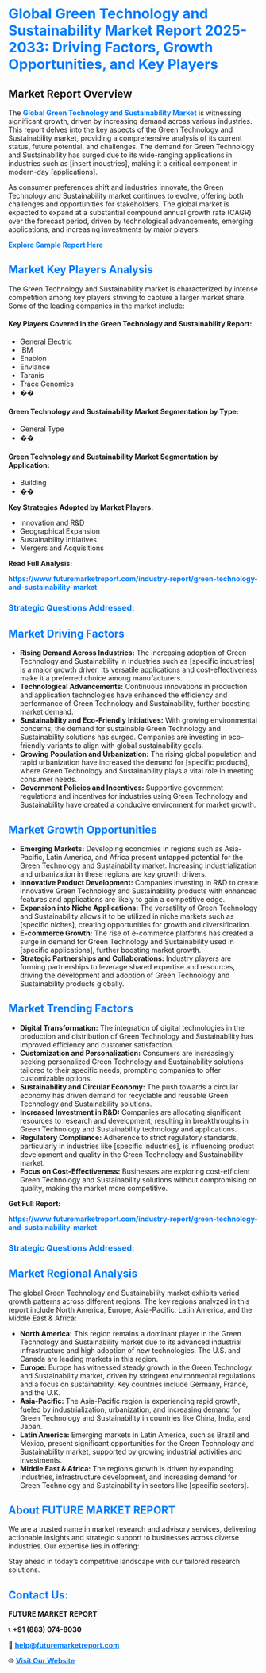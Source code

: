 <h1 style="color: #007BFF;">Global Green Technology and Sustainability Market Report 2025-2033: Driving Factors, Growth Opportunities, and Key Players</h1>

<section id="overview">
<h2>Market Report Overview</h2>
<p>The <a href="https://www.futuremarketreport.com/industry-report/green-technology-and-sustainability-market" style="color: #007BFF; text-decoration: none;"><strong>Global Green Technology and Sustainability Market</strong></a> is witnessing significant growth, driven by increasing demand across various industries. This report delves into the key aspects of the Green Technology and Sustainability market, providing a comprehensive analysis of its current status, future potential, and challenges. The demand for Green Technology and Sustainability has surged due to its wide-ranging applications in industries such as [insert industries], making it a critical component in modern-day [applications].</p>
<p>As consumer preferences shift and industries innovate, the Green Technology and Sustainability market continues to evolve, offering both challenges and opportunities for stakeholders. The global market is expected to expand at a substantial compound annual growth rate (CAGR) over the forecast period, driven by technological advancements, emerging applications, and increasing investments by major players.</p>
</section>

<section id="overview">
<p><a href="https://www.futuremarketreport.com/request-sample/reportId=117596" style="color: #007BFF; text-decoration: none;"><strong>Explore Sample Report Here</strong></a></p>
</section>

<section id="key-players">
<h2 style="color: #007BFF;">Market Key Players Analysis</h2>
<p>The Green Technology and Sustainability market is characterized by intense competition among key players striving to capture a larger market share. Some of the leading companies in the market include:</p>
<h4>Key Players Covered in the Green Technology and Sustainability Report:</h4>
<ul><li>General Electric</li><li>IBM</li><li>Enablon</li><li>Enviance</li><li>Taranis</li><li>Trace Genomics</li><li>��</li></ul>
<h4>Green Technology and Sustainability Market Segmentation by Type:</h4>
<ul><li>General Type</li><li>��</li></ul>

<h4>Green Technology and Sustainability Market Segmentation by Application:</h4>
<ul><li>Building</li><li>��</li></ul>
<p><strong>Key Strategies Adopted by Market Players:</strong></p>
<ul>
<li>Innovation and R&D</li>
<li>Geographical Expansion</li>
<li>Sustainability Initiatives</li>
<li>Mergers and Acquisitions</li>
</ul>
</section>

<section>
<p><strong>Read Full Analysis: </strong></p><a href="https://www.futuremarketreport.com/industry-report/green-technology-and-sustainability-market" style="color: #007BFF; text-decoration: none;"><strong>https://www.futuremarketreport.com/industry-report/green-technology-and-sustainability-market</strong></a>
<h3 style="color: #007BFF;">Strategic Questions Addressed:</h3>
</section>

<section id="driving-factors">
<h2 style="color: #007BFF;">Market Driving Factors</h2>
<ul>
<li><strong>Rising Demand Across Industries:</strong> The increasing adoption of Green Technology and Sustainability in industries such as [specific industries] is a major growth driver. Its versatile applications and cost-effectiveness make it a preferred choice among manufacturers.</li>
<li><strong>Technological Advancements:</strong> Continuous innovations in production and application technologies have enhanced the efficiency and performance of Green Technology and Sustainability, further boosting market demand.</li>
<li><strong>Sustainability and Eco-Friendly Initiatives:</strong> With growing environmental concerns, the demand for sustainable Green Technology and Sustainability solutions has surged. Companies are investing in eco-friendly variants to align with global sustainability goals.</li>
<li><strong>Growing Population and Urbanization:</strong> The rising global population and rapid urbanization have increased the demand for [specific products], where Green Technology and Sustainability plays a vital role in meeting consumer needs.</li>
<li><strong>Government Policies and Incentives:</strong> Supportive government regulations and incentives for industries using Green Technology and Sustainability have created a conducive environment for market growth.</li>
</ul>
</section>

<section id="growth-opportunities">
<h2 style="color: #007BFF;">Market Growth Opportunities</h2>
<ul>
<li><strong>Emerging Markets:</strong> Developing economies in regions such as Asia-Pacific, Latin America, and Africa present untapped potential for the Green Technology and Sustainability market. Increasing industrialization and urbanization in these regions are key growth drivers.</li>
<li><strong>Innovative Product Development:</strong> Companies investing in R&D to create innovative Green Technology and Sustainability products with enhanced features and applications are likely to gain a competitive edge.</li>
<li><strong>Expansion into Niche Applications:</strong> The versatility of Green Technology and Sustainability allows it to be utilized in niche markets such as [specific niches], creating opportunities for growth and diversification.</li>
<li><strong>E-commerce Growth:</strong> The rise of e-commerce platforms has created a surge in demand for Green Technology and Sustainability used in [specific applications], further boosting market growth.</li>
<li><strong>Strategic Partnerships and Collaborations:</strong> Industry players are forming partnerships to leverage shared expertise and resources, driving the development and adoption of Green Technology and Sustainability products globally.</li>
</ul>
</section>

<section id="trending-factors">
<h2 style="color: #007BFF;">Market Trending Factors</h2>
<ul>
<li><strong>Digital Transformation:</strong> The integration of digital technologies in the production and distribution of Green Technology and Sustainability has improved efficiency and customer satisfaction.</li>
<li><strong>Customization and Personalization:</strong> Consumers are increasingly seeking personalized Green Technology and Sustainability solutions tailored to their specific needs, prompting companies to offer customizable options.</li>
<li><strong>Sustainability and Circular Economy:</strong> The push towards a circular economy has driven demand for recyclable and reusable Green Technology and Sustainability solutions.</li>
<li><strong>Increased Investment in R&D:</strong> Companies are allocating significant resources to research and development, resulting in breakthroughs in Green Technology and Sustainability technology and applications.</li>
<li><strong>Regulatory Compliance:</strong> Adherence to strict regulatory standards, particularly in industries like [specific industries], is influencing product development and quality in the Green Technology and Sustainability market.</li>
<li><strong>Focus on Cost-Effectiveness:</strong> Businesses are exploring cost-efficient Green Technology and Sustainability solutions without compromising on quality, making the market more competitive.</li>
</ul>
</section>

<section>
<p><strong>Get Full Report: </strong></p><a href="https://www.futuremarketreport.com/industry-report/green-technology-and-sustainability-market" style="color: #007BFF; text-decoration: none;"><strong>https://www.futuremarketreport.com/industry-report/green-technology-and-sustainability-market</strong></a>
<h3 style="color: #007BFF;">Strategic Questions Addressed:</h3>
</section>


<section id="regional-analysis">
<h2 style="color: #007BFF;">Market Regional Analysis</h2>
<p>The global Green Technology and Sustainability market exhibits varied growth patterns across different regions. The key regions analyzed in this report include North America, Europe, Asia-Pacific, Latin America, and the Middle East & Africa:</p>
<ul>
<li><strong>North America:</strong> This region remains a dominant player in the Green Technology and Sustainability market due to its advanced industrial infrastructure and high adoption of new technologies. The U.S. and Canada are leading markets in this region.</li>
<li><strong>Europe:</strong> Europe has witnessed steady growth in the Green Technology and Sustainability market, driven by stringent environmental regulations and a focus on sustainability. Key countries include Germany, France, and the U.K.</li>
<li><strong>Asia-Pacific:</strong> The Asia-Pacific region is experiencing rapid growth, fueled by industrialization, urbanization, and increasing demand for Green Technology and Sustainability in countries like China, India, and Japan.</li>
<li><strong>Latin America:</strong> Emerging markets in Latin America, such as Brazil and Mexico, present significant opportunities for the Green Technology and Sustainability market, supported by growing industrial activities and investments.</li>
<li><strong>Middle East & Africa:</strong> The region’s growth is driven by expanding industries, infrastructure development, and increasing demand for Green Technology and Sustainability in sectors like [specific sectors].</li>
</ul>
</section>

<footer>
<h2 style="color: #007BFF;">About FUTURE MARKET REPORT</h2>
<p>We are a trusted name in market research and advisory services, delivering actionable insights and strategic support to businesses across diverse industries. Our expertise lies in offering:</p>

<p>Stay ahead in today’s competitive landscape with our tailored research solutions.</p>

<h2 style="color: #007BFF;">Contact Us:</h2>
<p><strong>FUTURE MARKET REPORT</strong></p>
<p>📞 <strong>+91 (883) 074-8030</strong></p>
<p>📧 <strong><a href="mailto:help@futuremarketreport.com" style="color: #007BFF;">help@futuremarketreport.com</a></strong></p>
<p>🌐 <strong><a href="https://www.futuremarketreport.com/" style="color: #007BFF;">Visit Our Website</a></strong></p>
</footer>